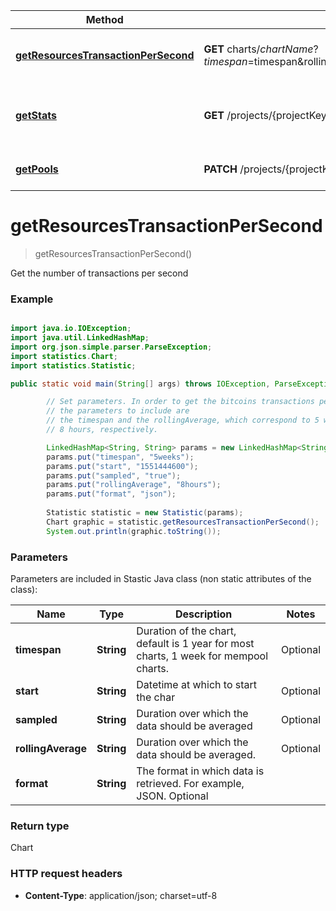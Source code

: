 Method | HTTP request | Description
------------- | ------------- | -------------
[**getResourcesTransactionPerSecond**](BlockchainCharts&StatisticsApi.md#getResourcesTransactionPerSecond) | **GET** charts/$chartName?timespan=$timespan&rollingAverage=$rollingAverage&start=$start&format=$format&sampled=$sampled | Get the number of transactions per second
[**getStats**](EnvironmentsApi.md#getEnvironment) | **GET** /projects/{projectKey}/environments/{environmentKey} | Get an environment given a project and key.
[**getPools**](EnvironmentsApi.md#patchEnvironment) | **PATCH** /projects/{projectKey}/environments/{environmentKey} | Modify an environment by ID.


<a name="getResourcesTransactionPerSecond"></a>
# **getResourcesTransactionPerSecond**
> getResourcesTransactionPerSecond()

Get the number of transactions per second

### Example
```java

import java.io.IOException;
import java.util.LinkedHashMap;
import org.json.simple.parser.ParseException;
import statistics.Chart;
import statistics.Statistic;

public static void main(String[] args) throws IOException, ParseException {

		// Set parameters. In order to get the bitcoins transactions per second,
		// the parameters to include are
		// the timespan and the rollingAverage, which correspond to 5 weeks and
		// 8 hours, respectively.

		LinkedHashMap<String, String> params = new LinkedHashMap<String, String>();
		params.put("timespan", "5weeks");
		params.put("start", "1551444600");
		params.put("sampled", "true");
		params.put("rollingAverage", "8hours");
		params.put("format", "json");
		
		Statistic statistic = new Statistic(params);
		Chart graphic = statistic.getResourcesTransactionPerSecond();
		System.out.println(graphic.toString());
```

### Parameters

Parameters are included in Stastic Java class (non static attributes of the class):

Name | Type | Description  | Notes
------------- | ------------- | ------------- | -------------
 **timespan** | **String**| Duration of the chart, default is 1 year for most charts, 1 week for mempool charts.| Optional
 **start** | **String**| Datetime at which to start the char| Optional
 **sampled** | **String**| Duration over which the data should be averaged | Optional
 **rollingAverage** | **String**| Duration over which the data should be averaged.| Optional
 **format** | **String**| The format in which data is retrieved. For example, JSON. Optional
 
### Return type

Chart

### HTTP request headers

 - **Content-Type**: application/json; charset=utf-8
